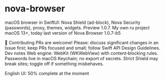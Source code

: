 # nova-browser
macOS browser in SwiftUI: Nova Shield (ad-block), Nova Security (passwords), proxy, themes, widgets. Preview 1.0.7. My own ru project 
macOS 13+, today last version of Nova Browser 1.0.7-b5

🤝 Contributing
PRs are welcome! Please:
discuss significant changes in an Issue first;
keep PRs focused and small;
follow Swift API Design Guidelines.
Dev notes
Web engine: WebKit (WKWebView) with content‑blocking rules.
Passwords live in macOS Keychain; no export of secrets.
Strict Shield may break sites; toggle off if something misbehaves.

English UI: 50% complete at the moment
